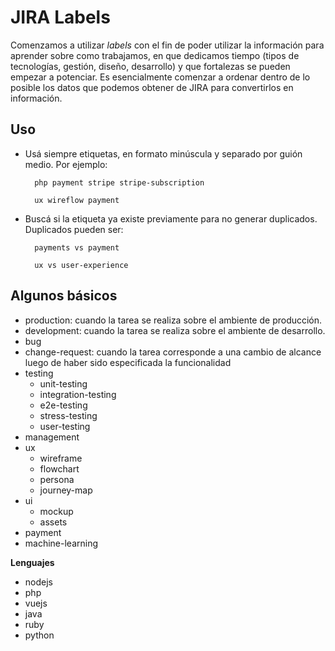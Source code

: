 <!-- TITLE: JIRA Labels -->
<!-- SUBTITLE: Una vista rápida sobre como JIRA labels -->

# JIRA Labels
Comenzamos a utilizar *labels* con el fin de poder utilizar la información para aprender sobre como trabajamos, en que dedicamos tiempo (tipos de tecnologías, gestión, diseño, desarrollo) y que fortalezas se pueden empezar a potenciar. Es esencialmente comenzar a ordenar dentro de lo posible los datos que podemos obtener de JIRA para convertirlos en información. 
## Uso
* Usá siempre etiquetas, en formato minúscula y separado por guión medio. Por ejemplo:

		php payment stripe stripe-subscription

		ux wireflow payment

* Buscá si la etiqueta ya existe previamente para no generar duplicados. Duplicados pueden ser:
		
		payments vs payment
		
		ux vs user-experience
		
		
## Algunos básicos
* production: cuando la tarea se realiza sobre el ambiente de producción.
* development: cuando la tarea se realiza sobre el ambiente de desarrollo.
* bug
* change-request: cuando la tarea corresponde a una cambio de alcance luego de haber sido especificada la funcionalidad
* testing
	* unit-testing
	* integration-testing
	* e2e-testing
	* stress-testing
	* user-testing
* management
* ux
	* wireframe
	* flowchart
	* persona
	* journey-map
* ui
	* mockup
	* assets
* payment
* machine-learning

**Lenguajes**
* nodejs
* php
* vuejs
* java
* ruby
* python